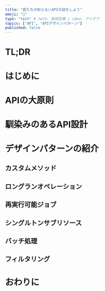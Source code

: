 ```yaml
---
title: "君たちの知らないAPIの話をしよう"
emoji: "👺"
type: "tech" # tech: 技術記事 / idea: アイデア
topics: ["API", "APIデザインパターン"]
published: false
---
```


# TL;DR
# はじめに
# APIの大原則
# 馴染みのあるAPI設計
# デザインパターンの紹介
## カスタムメソッド
## ロングランオペレーション
## 再実行可能ジョブ
## シングルトンサブリソース
## バッチ処理
## フィルタリング
# おわりに
